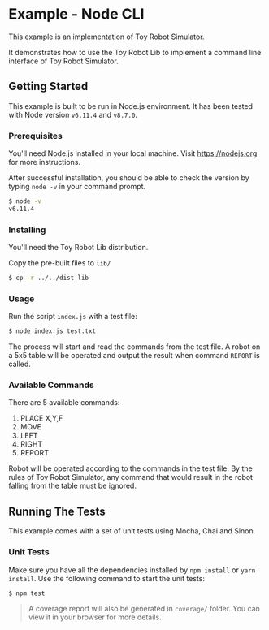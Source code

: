 # Example - Node CLI

This example is an implementation of Toy Robot Simulator.

It demonstrates how to use the Toy Robot Lib to implement a command line interface of Toy Robot Simulator.

## Getting Started

This example is built to be run in Node.js environment. It has been tested with Node version `v6.11.4` and `v8.7.0`.

### Prerequisites

You'll need Node.js installed in your local machine. Visit https://nodejs.org for more instructions.

After successful installation, you should be able to check the version by typing `node -v` in your command prompt.

```sh
$ node -v
v6.11.4
```

### Installing

You'll need the Toy Robot Lib distribution.

Copy the pre-built files to `lib/`
```sh
$ cp -r ../../dist lib
```

### Usage

Run the script `index.js` with a test file:

```sh
$ node index.js test.txt
```

The process will start and read the commands from the test file. A robot on a 5x5 table will be operated and output the result when command `REPORT` is called.


### Available Commands

There are 5 available commands:

1. PLACE X,Y,F
2. MOVE
3. LEFT
4. RIGHT
5. REPORT

Robot will be operated according to the commands in the test file. By the rules of Toy Robot Simulator, any command that would result in the robot falling from the table must be ignored.

## Running The Tests

This example comes with a set of unit tests using Mocha, Chai and Sinon.

### Unit Tests

Make sure you have all the dependencies installed by `npm install` or `yarn install`. Use the following command to start the unit tests:

```sh
$ npm test
```

> A coverage report will also be generated in `coverage/` folder. You can view it in your browser for more details.
